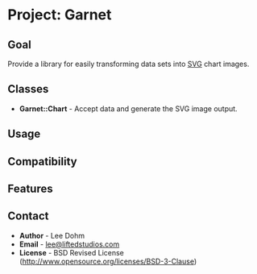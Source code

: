 
# Project: Garnet #

## Goal ##

Provide a library for easily transforming data sets into [SVG](http://www.w3.org/TR/SVG/) chart images.

## Classes ##

- **Garnet::Chart** - Accept data and generate the SVG image output.

## Usage ##

## Compatibility ##

## Features ##

## Contact ##

- **Author** - Lee Dohm
- **Email** - lee@liftedstudios.com
- **License** - BSD Revised License (http://www.opensource.org/licenses/BSD-3-Clause)
